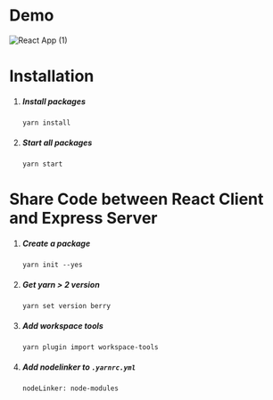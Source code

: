 # Demo

![React App (1)](https://user-images.githubusercontent.com/38838885/129088399-0e971e5d-be60-4dce-9592-7289b8271a8c.gif)

# Installation

1. ##### Install packages
   `yarn install`
2. ##### Start all packages
   `yarn start`


# Share Code between React Client and Express Server

1. ##### Create a package
   `yarn init --yes`
2. ##### Get yarn > 2 version
   `yarn set version berry`
3. ##### Add workspace tools
   `yarn plugin import workspace-tools`
4. ##### Add nodelinker to `.yarnrc.yml`
   `nodeLinker: node-modules`



